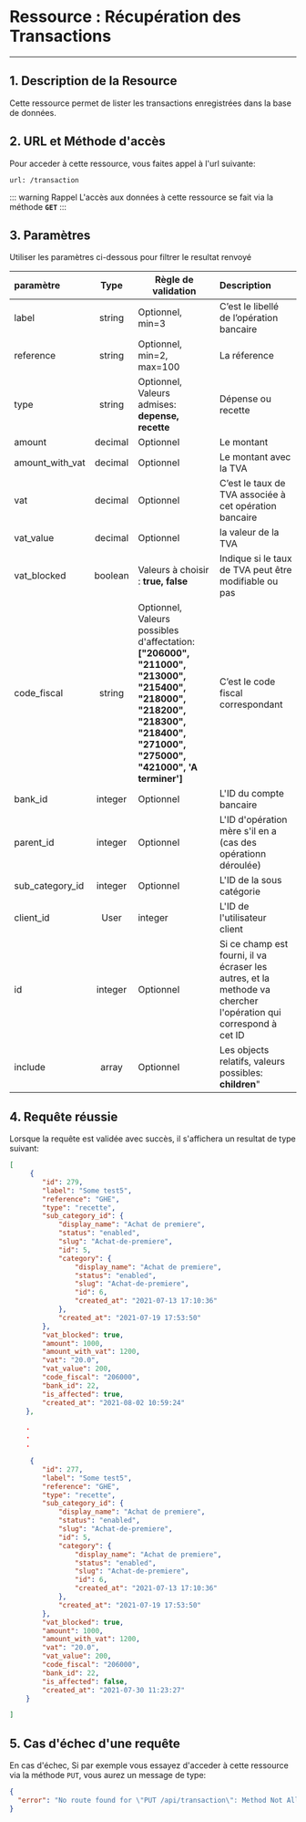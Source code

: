 # Ressource : Récupération des Transactions

---

## 1. Description de la Resource

Cette ressource permet de lister les transactions enregistrées dans la base de données.

## 2. URL et Méthode d'accès

Pour acceder à cette ressource, vous faites appel à l'url suivante:

```
url: /transaction

```

::: warning Rappel
L'accès aux données à cette ressource se fait via la méthode **`GET`**
:::

## 3. Paramètres
Utiliser les paramètres ci-dessous pour filtrer le resultat renvoyé

| paramètre | Type | Règle de validation | Description |
| :------------ | :------: | ----------------------------------------------------------------------------------------------------------------------------------------------------------------------------------- | :---------------------------------------------------- |
| label | string | Optionnel, min=3 | C’est le libellé de l’opération bancaire |
| reference | string | Optionnel, min=2, max=100 | La réference |
| type | string | Optionnel, Valeurs admises:<br> **depense, recette** | Dépense ou recette |
| amount | decimal | Optionnel | Le montant |
| amount_with_vat | decimal | Optionnel | Le montant avec la TVA |
| vat | decimal | Optionnel | C’est le taux de TVA associée à cet opération bancaire |
| vat_value | decimal | Optionnel | la valeur de la TVA |
| vat_blocked | boolean | Valeurs à choisir : **true, false** | Indique si le taux de TVA peut être modifiable ou pas |
| code_fiscal | string | Optionnel, <br> Valeurs possibles d'affectation: **["206000", "211000", "213000", "215400", "218000", "218200", "218300", "218400", "271000", "275000", "421000", 'A terminer']** | C’est le code fiscal correspondant |
| bank_id | integer | Optionnel | L'ID du compte bancaire |
| parent_id | integer | Optionnel | L'ID d'opération mère s'il en a (cas des opérationn déroulée) |
| sub_category_id | integer| Optionnel| L'ID de la sous catégorie|
| client_id | User| integer| L'ID de l'utilisateur client|
| id | integer| Optionnel| Si ce champ est fourni, il va écraser les autres, et la methode va chercher l'opération qui correspond à cet ID|
| include | array| Optionnel| Les objects relatifs, valeurs possibles: **children**"|


## 4. Requête réussie

Lorsque la requête est validée avec succès, il s'affichera un resultat de type suivant:

```json
[
     {
        "id": 279,
        "label": "Some test5",
        "reference": "GHE",
        "type": "recette",
        "sub_category_id": {
            "display_name": "Achat de premiere",
            "status": "enabled",
            "slug": "Achat-de-premiere",
            "id": 5,
            "category": {
                "display_name": "Achat de premiere",
                "status": "enabled",
                "slug": "Achat-de-premiere",
                "id": 6,
                "created_at": "2021-07-13 17:10:36"
            },
            "created_at": "2021-07-19 17:53:50"
        },
        "vat_blocked": true,
        "amount": 1000,
        "amount_with_vat": 1200,
        "vat": "20.0",
        "vat_value": 200,
        "code_fiscal": "206000",
        "bank_id": 22,
        "is_affected": true,
        "created_at": "2021-08-02 10:59:24"
    },

    .
    .
    .

     {
        "id": 277,
        "label": "Some test5",
        "reference": "GHE",
        "type": "recette",
        "sub_category_id": {
            "display_name": "Achat de premiere",
            "status": "enabled",
            "slug": "Achat-de-premiere",
            "id": 5,
            "category": {
                "display_name": "Achat de premiere",
                "status": "enabled",
                "slug": "Achat-de-premiere",
                "id": 6,
                "created_at": "2021-07-13 17:10:36"
            },
            "created_at": "2021-07-19 17:53:50"
        },
        "vat_blocked": true,
        "amount": 1000,
        "amount_with_vat": 1200,
        "vat": "20.0",
        "vat_value": 200,
        "code_fiscal": "206000",
        "bank_id": 22,
        "is_affected": false,
        "created_at": "2021-07-30 11:23:27"
    }

]

```

## 5. Cas d'échec d'une requête

En cas d'échec, Si par exemple vous essayez d'acceder à cette ressource via la méthode `PUT`, vous aurez un message de type:

```json
{
  "error": "No route found for \"PUT /api/transaction\": Method Not Allowed (Allow: POST, GET)"
}
```
